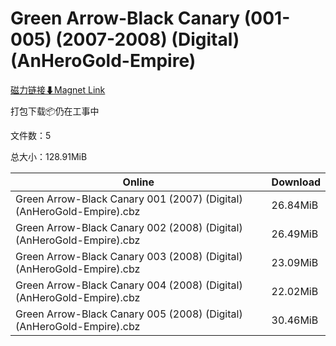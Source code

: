 # Green Arrow-Black Canary (001-005) (2007-2008) (Digital) (AnHeroGold-Empire)

[磁力链接⬇Magnet Link](magnet:?xt=urn:btih:85ab44c999977c5f1990f4ac8cb55afeda1ea455&dn=Green%20Arrow-Black%20Canary%20%28001-005%29%20%282007-2008%29%20%28Digital%29%20%28AnHeroGold-Empire%29)

打包下载📦仍在工事中

文件数：5

总大小：128.91MiB

Online | Download
--- | ---
Green Arrow-Black Canary 001 (2007) (Digital) (AnHeroGold-Empire).cbz | 26.84MiB
Green Arrow-Black Canary 002 (2008) (Digital) (AnHeroGold-Empire).cbz | 26.49MiB
Green Arrow-Black Canary 003 (2008) (Digital) (AnHeroGold-Empire).cbz | 23.09MiB
Green Arrow-Black Canary 004 (2008) (Digital) (AnHeroGold-Empire).cbz | 22.02MiB
Green Arrow-Black Canary 005 (2008) (Digital) (AnHeroGold-Empire).cbz | 30.46MiB